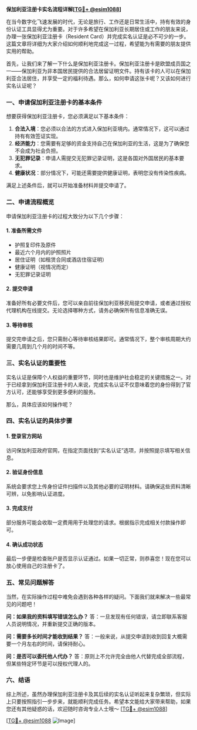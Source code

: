 **保加利亚注册卡实名流程详解[[TG💪+ @esim1088](https://t.me/s/esim1088)]**

在当今数字化飞速发展的时代，无论是旅行、工作还是日常生活中，持有有效的身份认证工具显得尤为重要。对于许多希望在保加利亚长期居住或工作的朋友来说，办理一张保加利亚注册卡（Resident Card）并完成实名认证是必不可少的一步。这篇文章将详细为大家介绍如何顺利地完成这一过程，希望能为有需要的朋友提供实用的帮助。

首先，让我们来了解一下什么是保加利亚注册卡。保加利亚注册卡是欧盟成员国之一——保加利亚为非本国居民提供的合法居留证明文件。持有该卡的人可以在保加利亚合法居住，并享受一定的福利待遇。那么，如何申请这张卡呢？又该如何进行实名认证呢？

### 一、申请保加利亚注册卡的基本条件

想要获得保加利亚注册卡，您必须满足以下基本条件：

1. **合法入境**：您必须以合法的方式进入保加利亚境内。通常情况下，这可以通过持有有效签证实现。
2. **经济能力**：您需要有足够的资金支持自己在保加利亚的生活，这是为了确保您不会成为社会负担。
3. **无犯罪记录**：申请人需提交无犯罪记录证明，这是各国对外国居民的基本要求。
4. **健康状况**：部分情况下，可能还需要提供健康证明，表明您没有传染性疾病。

满足上述条件后，就可以开始准备材料并提交申请了。

### 二、申请流程概览

申请保加利亚注册卡的过程大致分为以下几个步骤：

#### 1. 准备所需文件

- 护照复印件及原件
- 最近六个月内的护照照片
- 居住证明（如租赁合同或酒店住宿证明）
- 健康证明（视情况而定）
- 无犯罪记录证明

#### 2. 提交申请

准备好所有必要文件后，您可以亲自前往保加利亚移民局提交申请，或者通过授权代理机构在线提交。无论选择哪种方式，请务必确保所有信息准确无误。

#### 3. 等待审核

提交完申请之后，您只需耐心等待审核结果即可。通常情况下，整个审核周期大约需要几周到几个月的时间不等。

### 三、实名认证的重要性

实名认证是保障个人权益的重要环节，同时也是维护社会稳定的关键措施之一。对于已经拿到保加利亚注册卡的人来说，完成实名认证不仅意味着您的身份得到了官方认可，还能够享受到更多便利的服务。

那么，具体应该如何操作呢？

### 四、实名认证的具体步骤

#### 1. 登录官方网站

访问保加利亚政府官网，在指定页面找到“实名认证”选项，并按照提示填写相关信息。

#### 2. 验证身份信息

系统会要求您上传身份证件扫描件以及其他必要的证明材料。请确保这些资料清晰可辨，以免影响认证进度。

#### 3. 完成支付

部分服务可能会收取一定费用用于处理您的请求。根据指示完成相关付款操作即可。

#### 4. 确认成功状态

最后一步便是检查账户是否显示认证通过。如果一切正常，则恭喜您！现在您可以放心使用自己的注册卡了。

### 五、常见问题解答

当然，在实际操作过程中难免会遇到各种各样的疑问。下面我们就来解决一些最常见的问题吧！

**问：如果我的资料填写错误怎么办？**
答：一旦发现有任何错误，请立即联系客服人员说明情况，并重新提交正确的版本。

**问：需要多长时间才能收到结果？**
答：一般来说，从提交申请到收到回复大概需要一个月左右的时间，请保持耐心。

**问：是否可以委托他人代办？**
答：原则上不允许完全由他人代替完成全部流程，但某些特定环节是可以授权代理人的。

### 六、结语

综上所述，虽然办理保加利亚注册卡及其后续的实名认证听起来复杂繁琐，但实际上只要按照指引一步步来，就能顺利完成任务。希望本文能给大家带来帮助，如果您还有其他疑惑的话，欢迎随时咨询专业人士哦～ [[TG💪+ @esim1088](https://t.me/s/esim1088)]

[[TG💪+ @esim1088](https://t.me/s/esim1088) ![Image](https://i.postimg.cc/4NQfJmqS/Snipaste-2025-05-13-00-14-12.png)]
